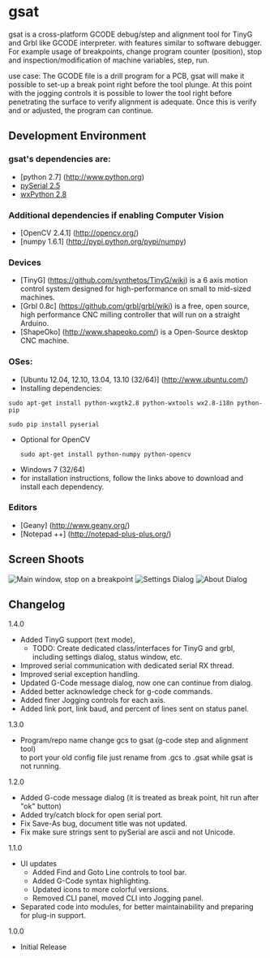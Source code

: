 gsat
====

gsat is a cross-platform GCODE debug/step and alignment tool for TinyG and Grbl like GCODE 
interpreter. with features similar to software debugger. For example usage of breakpoints, 
change program counter (position), stop and inspection/modification of machine variables, step, 
run.

use case: The GCODE file is a drill program for a PCB, gsat will make it possible to set-up a
break point right before the tool plunge. At this point with the jogging controls it is possible
to lower the tool right before penetrating the surface to verify alignment is adequate. Once
this is verify and or adjusted, the program can continue.

Development Environment
---------------------
### gsat's dependencies are:
* [python 2.7] (http://www.python.org)
* [pySerial 2.5](http://pyserial.sourceforge.net/)
* [wxPython 2.8](http://www.wxpython.org/)

### Additional dependencies if enabling Computer Vision
* [OpenCV 2.4.1] (http://opencv.org/)
* [numpy 1.6.1] (http://pypi.python.org/pypi/numpy)

### Devices
* [TinyG] (https://github.com/synthetos/TinyG/wiki) is a 6 axis motion control system designed for high-performance on small to mid-sized machines.
* [Grbl 0.8c] (https://github.com/grbl/grbl/wiki) is a free, open source, high performance CNC milling controller that will run on a straight Arduino.
* [ShapeOko] (http://www.shapeoko.com/) is a Open-Source desktop CNC machine. 

### OSes:
* [Ubuntu 12.04, 12.10, 13.04, 13.10 (32/64)] (http://www.ubuntu.com/)
 * Installing dependencies:  
  ```
  sudo apt-get install python-wxgtk2.8 python-wxtools wx2.8-i18n python-pip  
  ```  
  ```
  sudo pip install pyserial
  ```  
 * Optional for OpenCV  
    ```
    sudo apt-get install python-numpy python-opencv
    ```
* Windows 7 (32/64)
 * for installation instructions, follow the links above to download and install each dependency.

### Editors
* [Geany] (http://www.geany.org/)
* [Notepad ++] (http://notepad-plus-plus.org/)

Screen Shoots
------------
![Main window, stop on a breakpoint](https://raw.github.com/duembeg/gsat/a21778ddb4d0f7021cd4e60c6118173e7cea1d6c/images/screenshoot/main_window.png "Main window, stop on a breakpoint")
![Settings Dialog](https://raw.github.com/duembeg/gsat/v1.1.0/images/screenshoot/settings_dialog.png "Settings Dialog")
![About Dialog](https://raw.github.com/duembeg/gsat/a21778ddb4d0f7021cd4e60c6118173e7cea1d6c/images/screenshoot/about_box.png "About Dialog")

Changelog
---------
1.4.0
* Added TinyG support (text mode),
   * TODO: Create dedicated class/interfaces for TinyG and grbl, including settings dialog, status window, etc.
* Improved serial communication with dedicated serial RX thread.
* Improved serial exception handling.
* Updated G-Code message dialog, now one can continue from dialog.
* Added better acknowledge check for g-code commands.
* Added finer Jogging controls for each axis.
* Added link port, link baud, and percent of lines sent on status panel.

1.3.0
* Program/repo name change gcs to gsat (g-code step and alignment tool)  
  to port your old config file just rename from .gcs to .gsat while gsat is not running.

1.2.0
* Added G-code message dialog (it is treated as break point, hit run after "ok" button)
* Added try/catch block for open serial port.
* Fix Save-As bug, document title was not updated.
* Fix make sure strings sent to pySerial are ascii and not Unicode.

1.1.0
* UI updates
   * Added Find and Goto Line controls to tool bar.
   * Added G-Code syntax highlighting.
   * Updated icons to more colorful versions.
   * Removed CLI panel, moved CLI into Jogging panel.
* Separated code into modules, for better maintainability and preparing for plug-in support.

1.0.0
* Initial Release
